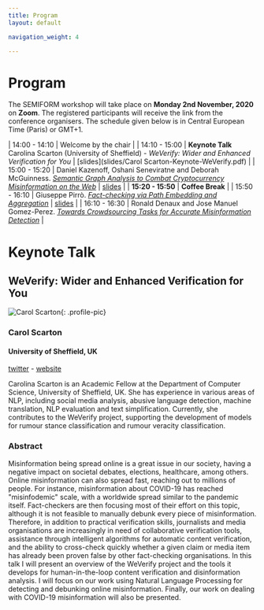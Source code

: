 ```yaml
---
title: Program
layout: default

navigation_weight: 4

---
```


# Program

The SEMIFORM workshop will take place on **Monday 2nd November, 2020** on **Zoom**. The registered participants will receive the link from the conference organisers. The schedule given below is in Central European Time (Paris) or GMT+1.

| 14:00 - 14:10	| Welcome by the chair |
| 14:10 - 15:00	| **Keynote Talk** Carolina Scarton (University of Sheffield) - *WeVerify: Wider and Enhanced Verification for You* | [slides](slides/Carol Scarton-Keynote-WeVerify.pdf) |
| 15:00 - 15:20	| Daniel Kazenoff, Oshani Seneviratne and Deborah McGuinness. *[Semantic Graph Analysis to Combat Cryptocurrency Misinformation on the Web](https://drive.google.com/file/d/1q6i1wxqHLpdNMWX1XzibVquvDpc6XubR/view?usp=sharing)* | [slides](https://rpi.app.box.com/v/SEMIFORM2020-IBPA) |
| **15:20 - 15:50**	| **Coffee Break** |
| 15:50 - 16:10	| Giuseppe Pirrò. *[Fact-checking via Path Embedding and Aggregation](https://drive.google.com/file/d/1LHPOeYUsU4aV2qcFQ1NaylIQQ1boBIVf/view?usp=sharing)* | [slides](https://ergotid.files.wordpress.com/2020/11/slides-semiform2020.pdf) |
| 16:10 - 16:30	| Ronald Denaux and Jose Manuel Gomez-Perez. *[Towards Crowdsourcing Tasks for Accurate Misinformation Detection](https://drive.google.com/file/d/17CV3sO3w7I4kyNm7S2Fr54Flrepl7nhU/view?usp=sharing)* |

# Keynote Talk

## WeVerify: Wider and Enhanced Verification for You

<section markdown="1">

![Carol Scarton](https://carolscarton.github.io/img/CScarton-format.jpg){: .profile-pic}
### Carol Scarton
#### University of Sheffield, UK
[twitter](http://twitter.com/carolscarton) - [website](https://carolscarton.github.io)

<p class="textblock" markdown="1">

Carolina Scarton is an Academic Fellow at the Department of Computer Science, University of Sheffield, UK. She has experience in various areas of NLP, including social media analysis, abusive language detection, machine translation, NLP evaluation and text simplification. Currently, she contributes to the WeVerify project, supporting the development of models for rumour stance classification and rumour veracity classification.
</p>

</section>

### Abstract
Misinformation being spread online is a great issue in our society, having a negative impact on societal debates, elections, healthcare, among others. Online misinformation can also spread fast, reaching out to millions of people. For instance, misinformation about COVID-19 has reached "misinfodemic" scale, with a worldwide spread similar to the pandemic itself. Fact-checkers are then focusing most of their effort on this topic, although it is not feasible to manually debunk every piece of misinformation. Therefore, in addition to
practical verification skills, journalists and media organisations are increasingly in need of collaborative verification tools, assistance through intelligent algorithms for automatic content verification, and the ability to cross-check quickly whether a given claim or media item has already been proven false by other fact-checking organisations. In
this talk I will present an overview of the WeVerify project and the tools it develops for human-in-the-loop content verification and disinformation analysis. I will focus on our work using Natural Language Processing for detecting and debunking online misinformation. Finally, our work on dealing with COVID-19 misinformation will also be presented.
